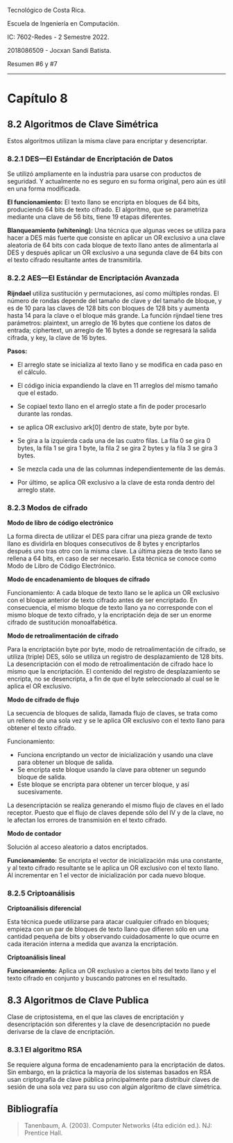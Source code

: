 Tecnológico de Costa Rica.

Escuela de Ingeniería en Computación.

IC: 7602-Redes - 2 Semestre 2022.

2018086509 - Jocxan Sandí Batista.

Resumen #6 y #7

---
# Capítulo 8

## 8.2 Algoritmos de Clave Simétrica

Estos algoritmos utilizan la misma clave para encriptar y desencriptar.

### 8.2.1 DES—El Estándar de Encriptación de Datos

Se utilizó ampliamente en la industria para usarse con productos de seguridad. Y actualmente no es seguro en su forma original, pero aún es útil en una forma modificada.

**El funcionamiento:** El texto llano se encripta en bloques de 64 bits, produciendo 64 bits de texto cifrado. El algoritmo, que se parametriza mediante una clave de 56 bits, tiene 19 etapas diferentes.

**Blanqueamiento (whitening):** Una técnica que algunas veces se utiliza para hacer a DES más fuerte que consiste en aplicar un OR exclusivo a una clave aleatoria de 64 bits con cada bloque de texto llano antes de alimentarla al DES y después aplicar un OR exclusivo a una segunda clave de 64 bits con el texto cifrado resultante antes de transmitirla.


### 8.2.2 AES—El Estándar de Encriptación Avanzada

**Rijndael** utiliza sustitución y permutaciones, así como múltiples rondas. El número de rondas depende del tamaño de clave y del tamaño de bloque, y es de 10 para las claves de 128 bits con bloques de 128 bits y aumenta hasta 14 para la clave o el bloque más grande. La función rijndael tiene tres parámetros: plaintext, un arreglo de 16 bytes que contiene los datos de entrada; ciphertext, un arreglo de 16 bytes a donde se regresará la salida cifrada, y key, la clave de 16 bytes.

**Pasos:**

- El arreglo state se inicializa al texto llano y se modifica en cada paso en el cálculo.
- El código inicia expandiendo la clave en 11 arreglos del mismo tamaño que el estado.
- Se copiael texto llano en el arreglo state a fin de poder procesarlo durante
las rondas.
- se aplica OR exclusivo ark[0] dentro de state, byte por byte.

- Se gira a la izquierda cada una de las cuatro filas. La fila 0 se gira 0 bytes, la fila 1 se gira 1 byte, la fila 2 se gira 2 bytes y la fila 3 se gira 3 bytes.
- Se mezcla cada una de las columnas independientemente de las demás. 
- Por último, se aplica OR exclusivo a la clave de esta ronda dentro del arreglo state.

### 8.2.3 Modos de cifrado

**Modo de libro de código electrónico**

La forma directa de utilizar el DES para cifrar una pieza grande de texto llano es dividirla en bloques consecutivos de 8 bytes y encriptarlos después uno tras otro con la misma clave. La última pieza de texto llano se rellena a 64 bits, en caso de ser necesario. Esta técnica se conoce como Modo de Libro de Código Electrónico.

**Modo de encadenamiento de bloques de cifrado**

Funcionamiento: A cada bloque de texto llano se le aplica un OR exclusivo con el bloque anterior de texto cifrado antes de ser encriptado. En consecuencia, el mismo bloque de texto llano ya no corresponde con el mismo bloque de texto cifrado, y la encriptación deja de ser un enorme cifrado de sustitución monoalfabética.

**Modo de retroalimentación de cifrado**

Para la encriptación byte por byte, modo de retroalimentación de cifrado, se utiliza (triple) DES, sólo se utiliza un registro de desplazamiento de 128 bits. La desencriptación con el modo de retroalimentación de cifrado hace lo mismo que la encriptación. El contenido del registro de desplazamiento se encripta, no se desencripta, a fin de que el byte seleccionado al cual se le aplica el OR exclusivo.

**Modo de cifrado de flujo**

La secuencia de bloques de salida, llamada flujo de claves, se trata como un relleno de una sola vez y se le aplica OR exclusivo con el texto llano para obtener el texto cifrado.

Funcionamiento: 
- Funciona encriptando un vector de inicialización y usando una clave para obtener
un bloque de salida.
- Se encripta este bloque usando la clave para obtener un segundo bloque de salida.
- Este bloque se encripta para obtener un tercer bloque, y así sucesivamente.

La desencriptación se realiza generando el mismo flujo de claves en el lado receptor. Puesto que el flujo de claves depende sólo del IV y de la clave, no le afectan los errores de transmisión en el texto cifrado.

**Modo de contador**

Solución al acceso aleatorio a datos encriptados.

**Funcionamiento:** Se encripta el vector de inicialización más una constante, y al texto cifrado resultante se le aplica un OR exclusivo con el texto llano. Al incrementar en 1 el vector de inicialización por cada nuevo bloque.


### 8.2.5 Criptoanálisis

**Criptoanálisis diferencial**

Esta técnica puede utilizarse para atacar cualquier cifrado en bloques; empieza con un par de bloques de texto llano que difieren sólo en una cantidad pequeña de bits y observando cuidadosamente lo que ocurre en cada iteración interna a medida que avanza la encriptación.

**Criptoanálisis lineal**

**Funcionamiento:** Aplica un OR exclusivo a ciertos bits del texto llano y el texto cifrado en conjunto y buscando patrones en el resultado.


## 8.3 Algoritmos de Clave Publica

Clase de criptosistema, en el que las claves de encriptación y desencriptación son diferentes y la clave de desencriptación no puede derivarse de la clave de encriptación.

### 8.3.1 El algoritmo RSA

Se requiere alguna forma de encadenamiento para la encriptación de datos. Sin embargo, en la práctica la mayoría de los sistemas basados en RSA usan criptografía de clave pública principalmente para distribuir claves de sesión de una sola vez para su uso con algún algoritmo de clave simétrica.


## Bibliografía 
> Tanenbaum, A. (2003). Computer Networks (4ta edición ed.). NJ: Prentice Hall.